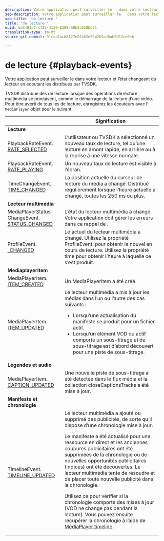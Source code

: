 ```yaml
---
description: Votre application peut surveiller le   dans votre lecteur et l’état changeant du lecteur en écoutant les  distribués par TVSDK.
seo-description: Votre application peut surveiller le   dans votre lecteur et l’état changeant du lecteur en écoutant les  distribués par TVSDK.
seo-title: 'de lecture '
title: 'de lecture '
uuid: 6d6491d7-cf25-4130-8388-68b8c028bb71
translation-type: tm+mt
source-git-commit: 91cea7acb8127e02b82e5242b9ad6ab0d12ce0eb

---
```



# de lecture {#playback-events}

Votre application peut surveiller le   dans votre lecteur et l’état changeant du lecteur en écoutant les  distribués par TVSDK.

TVSDK distribue des de lecture lorsque des opérations de lecture multimédia se produisent, comme le démarrage de la lecture d’une vidéo. Pour être averti de tous les  de lecture, enregistrez les écouteurs avec l’ `MediaPlayer` objet pour le  suivant.

<table frame="all" colsep="1" rowsep="1" id="table_922EEA3DE0BD47BA982E11F890CA0A6B"> 
 <thead> 
  <tr rowsep="1"> 
   <th colname="1" class="entry">  </th> 
   <th colname="2" class="entry"> Signification </th> 
  </tr> 
 </thead>
 <tbody> 
  <tr rowsep="1"> 
   <td colname="1"><b>Lecture</b> </td> 
   <td colname="2"> </td>
  </tr> 
  <tr rowsep="1"> 
   <td colname="1">PlaybackRateEvent.<a href="https://help.adobe.com/en_US/primetime/api/psdk/asdoc-dhls_1.4/com/adobe/mediacore/events/PlaybackRateEvent.html#RATE_SELECTED" format="html" scope="external"> RATE_SELECTED</a> </td> 
   <td colname="2"> L’utilisateur ou TVSDK a sélectionné un nouveau taux de lecture, tel qu’une lecture en amont rapide, en arrière ou à la reprise à une vitesse normale. </td> 
  </tr> 
  <tr rowsep="1"> 
   <td colname="1">PlaybackRateEvent.<a href="https://help.adobe.com/en_US/primetime/api/psdk/asdoc-dhls_1.4/com/adobe/mediacore/events/PlaybackRateEvent.html#RATE_PLAYING" format="html" scope="external"> RATE_PLAYING</a> </td> 
   <td colname="2"> Un nouveau taux de lecture est visible à l’écran. </td> 
  </tr> 
  <tr rowsep="1"> 
   <td colname="1"> TimeChangeEvent.<a href="https://help.adobe.com/en_US/primetime/api/psdk/asdoc-dhls_1.4/com/adobe/mediacore/events/TimeChangeEvent.html#TIME_CHANGED" format="html" scope="external"> TIME_CHANGED</a> </td> 
   <td colname="2"> La position actuelle du curseur de lecture du média a changé. Distribué régulièrement lorsque l’heure actuelle a changé, toutes les 250 ms ou plus. </td> 
  </tr> 
  <tr rowsep="1"> 
   <td colname="1"><b>Lecteur multimédia</b> </td> 
   <td colname="2"> </td>
  </tr> 
  <tr rowsep="1"> 
   <td colname="1">MediaPlayerStatus ChangeEvent.<a href="https://help.adobe.com/en_US/primetime/api/psdk/asdoc-dhls_1.4/com/adobe/mediacore/events/MediaPlayerStatusChangeEvent.html#STATUS_CHANGED" format="html" scope="external"> STATUS_CHANGED</a> </td> 
   <td colname="2"> L’état du lecteur multimédia a changé. Votre application doit gérer les erreurs dans ce rappel de . </td> 
  </tr> 
  <tr rowsep="1"> 
   <td colname="1">ProfileEvent.<a href="https://help.adobe.com/en_US/primetime/api/psdk/asdoc-dhls_1.4/com/adobe/mediacore/events/ProfileEvent.html#PROFILE_CHANGED" format="html" scope="external"> _CHANGED</a> </td> 
   <td colname="2">Le  actuel du lecteur multimédia a changé. Utilisez la propriété <span class="codeph"> ProfileEvent.</span> pour obtenir le nouvel  en cours de lecture. Utilisez la propriété <span class="codeph"> time</span> pour obtenir l’heure à laquelle ce s’est produit. </td> 
  </tr> 
  <tr rowsep="1"> 
   <td colname="1"><b>MediaplayerItem</b> </td> 
   <td colname="2"> </td>
  </tr> 
  <tr rowsep="1"> 
   <td colname="1"> MediaPlayerItem.<a href="https://help.adobe.com/en_US/primetime/api/psdk/asdoc-dhls_1.4/com/adobe/mediacore/events/MediaPlayerItemEvent.html#ITEM_CREATED" format="html" scope="external"> ITEM_CREATED</a> </td> 
   <td colname="2">Un <span class="codeph"> MediaPlayerItem</span> a été créé. </td> 
  </tr> 
  <tr rowsep="1"> 
   <td colname="1"> MediaPlayerItem.<a href="https://help.adobe.com/en_US/primetime/api/psdk/asdoc-dhls_1.4/com/adobe/mediacore/events/MediaPlayerItemEvent.html#ITEM_UPDATED" format="html" scope="external"> ITEM_UPDATED</a> </td> 
   <td colname="2">Le lecteur multimédia a mis à jour les médias dans l’un ou l’autre des cas suivants : 
    <ul id="ul_E4D1A1D468544C3B9F8046E9B68A956D"> 
     <li id="li_35A2A417BF924E039D9CB36CFBCDFEB6">Lorsqu’une actualisation du manifeste se produit pour un fichier actif. </li> 
     <li id="li_E7AB380C212B4011B07C3B313282681C">Lorsqu’un élément VOD ou actif comporte un sous-titrage et   de sous-titrage est d’abord découvert pour une piste de sous-titrage. </li> 
    </ul> </td> 
  </tr> 
  <tr rowsep="1"> 
   <td colname="1"><b>Légendes et audio</b> </td> 
   <td colname="2"> </td>
  </tr> 
  <tr rowsep="1"> 
   <td colname="1">  MediaPlayerItem.<a href="https://help.adobe.com/en_US/primetime/api/psdk/asdoc-dhls_1.4/com/adobe/mediacore/events/MediaPlayerItemEvent.html#CAPTION_UPDATED" format="html" scope="external"> CAPTION_UPDATED</a> </td> 
   <td colname="2">Une nouvelle piste de sous-titrage a été détectée dans le flux média et la collection <span class="codeph"> closeCaptionsTracks</span> a été mise à jour. </td> 
  </tr> 
  <tr rowsep="1"> 
   <td colname="1"><b>Manifeste et chronologie</b> </td> 
   <td colname="2"> </td>
  </tr> 
  <tr rowsep="0"> 
   <td colname="1">TimelineEvent.<a href="https://help.adobe.com/en_US/primetime/api/psdk/asdoc-dhls_1.4/com/adobe/mediacore/events/TimelineEvent.html#TIMELINE_UPDATED" format="html" scope="external"> TIMELINE_UPDATED</a> </td> 
   <td colname="2">Le lecteur multimédia a ajouté ou supprimé des publicités, de sorte qu’il dispose d’une chronologie mise à jour. <p>Le manifeste a été actualisé pour une ressource en direct et les anciennes coupures publicitaires ont été supprimées de la chronologie ou de nouvelles opportunités publicitaires (indices) ont été découvertes. Le lecteur multimédia tente de résoudre et de placer toute nouvelle publicité dans la chronologie. </p> <p> Utilisez ce pour vérifier si la chronologie comporte des mises à jour (VOD ne change pas pendant la lecture). Vous pouvez ensuite récupérer la chronologie à l’aide de <a href="https://help.adobe.com/en_US/primetime/api/psdk/asdoc-dhls_1.4/com/adobe/mediacore/MediaPlayer.html#timeline" format="html" scope="external"> MediaPlayer.timeline</a>. </p> </td> 
  </tr> 
 </tbody> 
</table>


